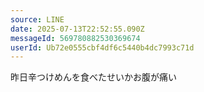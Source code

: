 ```yaml
---
source: LINE
date: 2025-07-13T22:52:55.090Z
messageId: 569780882530369674
userId: Ub72e0555cbf4df6c5440b4dc7993c71d
---
```


昨日辛つけめんを食べたせいかお腹が痛い